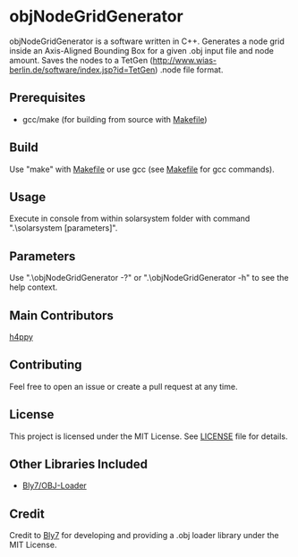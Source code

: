 # objNodeGridGenerator
objNodeGridGenerator is a software written in C++. Generates a node grid inside an Axis-Aligned Bounding Box for a given .obj input file and node amount. Saves the nodes to a TetGen (http://www.wias-berlin.de/software/index.jsp?id=TetGen) .node file format.

## Prerequisites

 - gcc/make (for building from source with [Makefile](Makefile))

## Build

Use "make" with [Makefile](Makefile) or use gcc (see [Makefile](Makefile) for gcc commands).

## Usage

Execute in console from within solarsystem folder with command ".\solarsystem [parameters]".

## Parameters

Use ".\objNodeGridGenerator -?" or ".\objNodeGridGenerator -h" to see the help context.

## Main Contributors

[h4ppy](https://github.com/h4ppywastaken)

## Contributing

Feel free to open an issue or create a pull request at any time.

## License

This project is licensed under the MIT License. See [LICENSE](LICENSE) file for details.

## Other Libraries Included

 - [Bly7/OBJ-Loader](https://github.com/Bly7/OBJ-Loader)
 
## Credit

Credit to [Bly7](https://github.com/Bly7) for developing and providing a .obj loader library under the MIT License.
